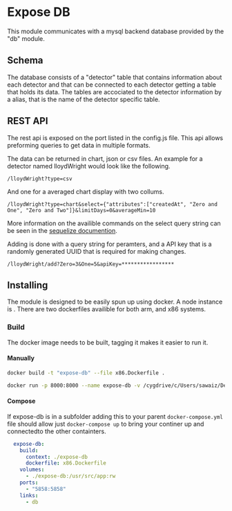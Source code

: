 # Expose DB
This module communicates with a mysql backend database provided by the "db" module. 

## Schema
The database consists of a "detector"  table that contains information about each detector and that can be connected to each detector getting a table that holds its data. The tables are accociated to the detector information by a alias, that is the name of the detector specific table.

## REST API
The rest api is exposed on the port listed in the config.js file. This api allows preforming queries to get data in multiple formats.

The data can be returned in chart, json or csv files. An example for a detector named lloydWright would look like the following.

```
/lloydWright?type=csv
```

And one for a averaged chart display with two collums.
```
/lloydWright?type=chart&select={"attributes":["createdAt", "Zero and One", "Zero and Two"]}&limitDays=0&averageMin=10
```
More information on the availible commands on the select query string can be seen in the [sequelize documention](http://docs.sequelizejs.com/en/latest/docs/querying/).

Adding is done with a query string for peramters, and a API key that is a randomly generated UUID that is required for making changes.

```
/lloydWright/add?Zero=3&One=5&apiKey=*****************
```

## Installing
The module is designed to be easily spun up using docker. A node instance is . There are two dockerfiles availible for both arm, and x86 systems.

### Build
The docker image needs to be built, tagging it makes it easier to run it.

#### Manually

```bash
docker build -t "expose-db" --file x86.Dockerfile .
```

```bash
docker run -p 8000:8000 --name expose-db -v /cygdrive/c/Users/sawaiz/Desktop/expose-db:/usr/src/app expose-db 
```

#### Compose
If expose-db is in a subfolder adding this to your parent `docker-compose.yml` file should allow just `docker-compose up` to bring your continer up and connectedto the other containters.

```yml
  expose-db:
    build: 
      context: ./expose-db
      dockerfile: x86.Dockerfile
    volumes:
      - ./expose-db:/usr/src/app:rw
    ports:
      - "5858:5858"
    links:
      - db
```